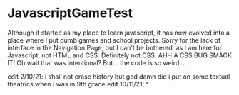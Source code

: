 # JavascriptGameTest

Although it started as my place to learn javascript, it has now evolved into a place where I put dumb games and school projects. Sorry for the lack of interface in the Navigation Page, but I can't be bothered, as I am here for Javascript, not HTML and CSS. Definitely not CSS. AHH A CSS BUG SMACK IT! Oh wait that was intentional? But... the code is so weird....

edit 2/10/21: i shall not erase history but god damn did i put on some textual theatrics when i was in 9th grade
edit 10/11/21: ^
